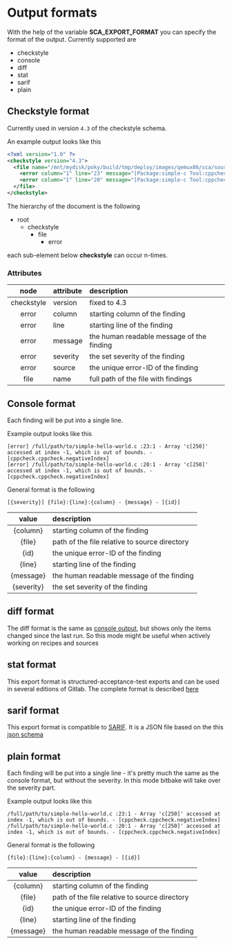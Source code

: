 # Output formats

With the help of the variable __SCA_EXPORT_FORMAT__ you can specify the format of the output.
Currently supported are

* checkstyle
* console
* diff
* stat
* sarif
* plain

## Checkstyle format

Currently used in version ```4.3``` of the checkstyle schema.

An example output looks like this

```xml
<?xml version="1.0" ?>
<checkstyle version="4.3">
  <file name="/mnt/mydisk/poky/build/tmp/deploy/images/qemux86/sca/sources/simple-c/simple-hello-world.c">
    <error column="1" line="23" message="[Package:simple-c Tool:cppcheck] Array 'c[250]' accessed at index -1, which is out of bounds." severity="error" source="cppcheck.cppcheck.negativeIndex"/>
    <error column="1" line="20" message="[Package:simple-c Tool:cppcheck] Array 'c[250]' accessed at index -1, which is out of bounds." severity="error" source="cppcheck.cppcheck.negativeIndex"/>
  </file>
</checkstyle>
```

The hierarchy of the document is the following

* root
  * checkstyle
    * file
      * error

each sub-element below **checkstyle** can occur n-times.

### Attributes

| node       | attribute | description
|:----------:|:----------|:-
| checkstyle | version   | fixed to 4.3
| error      | column    | starting column of the finding
| error      | line      | starting line of the finding
| error      | message   | the human readable message of the finding
| error      | severity  | the set severity of the finding
| error      | source    | the unique error-ID of the finding
| file       | name      | full path of the file with findings

## Console format

Each finding will be put into a single line.

Example output looks like this

```shell
[error] /full/path/to/simple-hello-world.c :23:1 - Array 'c[250]' accessed at index -1, which is out of bounds. - [cppcheck.cppcheck.negativeIndex]
[error] /full/path/to/simple-hello-world.c :20:1 - Array 'c[250]' accessed at index -1, which is out of bounds. - [cppcheck.cppcheck.negativeIndex]
```

General format is the following

```shell
[{severity}] {file}:{line}:{column} - {message} - [{id}]
```

| value      | description
|:----------:|:-
| {column}   | starting column of the finding
| {file}     | path of the file relative to source directory
| {id}       | the unique error-ID of the finding
| {line}     | starting line of the finding
| {message}  | the human readable message of the finding
| {severity} | the set severity of the finding

## diff format

The diff format is the same as [console output](#console-format), but shows only the items changed since the last run.
So this mode might be useful when actively working on recipes and sources

## stat format

This export format is structured-acceptance-test exports and can be used in several editions of Gitlab.
The complete format is described [here](https://github.com/fulldecent/structured-acceptance-test/blob/master/Stat-Output.md)

## sarif format

This export format is compatible to [SARIF](https://sarifweb.azurewebsites.net/#Specification).
It is a JSON file based on the this [json schema](https://raw.githubusercontent.com/oasis-tcs/sarif-spec/master/Schemata/sarif-schema-2.1.0.json)

## plain format

Each finding will be put into a single line - it's pretty much the same as the console format, but without the severity.
In this mode bitbake will take over the severity part.

Example output looks like this

```shell
/full/path/to/simple-hello-world.c :23:1 - Array 'c[250]' accessed at index -1, which is out of bounds. - [cppcheck.cppcheck.negativeIndex]
/full/path/to/simple-hello-world.c :20:1 - Array 'c[250]' accessed at index -1, which is out of bounds. - [cppcheck.cppcheck.negativeIndex]
```

General format is the following

```shell
{file}:{line}:{column} - {message} - [{id}]
```

| value      | description
|:----------:|:-
| {column}   | starting column of the finding
| {file}     | path of the file relative to source directory
| {id}       | the unique error-ID of the finding
| {line}     | starting line of the finding
| {message}  | the human readable message of the finding
